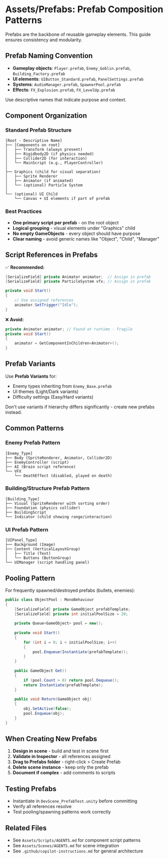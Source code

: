 # Assets/Prefabs: Prefab Composition Patterns

Prefabs are the backbone of reusable gameplay elements. This guide ensures consistency and modularity.

## Prefab Naming Convention
- **Gameplay objects**: `Player.prefab`, `Enemy_Goblin.prefab`, `Building_Factory.prefab`
- **UI elements**: `UIButton_Standard.prefab`, `PanelSettings.prefab`
- **Systems**: `AudioManager.prefab`, `SpawnerPool.prefab`
- **Effects**: `FX_Explosion.prefab`, `FX_LevelUp.prefab`

Use descriptive names that indicate purpose and context.

## Component Organization

### Standard Prefab Structure
```
[Root - Descriptive Name]
├── [Components on root]
│   ├── Transform (always present)
│   ├── Rigidbody2D (if physics needed)
│   ├── Collider2D (for interaction)
│   └── MainScript (e.g., PlayerController)
│
├── Graphics (child for visual separation)
│   ├── Sprite Renderer
│   ├── Animator (if animated)
│   └── (optional) Particle System
│
└── (optional) UI Child
    └── Canvas + UI elements if part of prefab
```

### Best Practices
- **One primary script per prefab** - on the root object
- **Logical grouping** - visual elements under "Graphics" child
- **No empty GameObjects** - every object should have purpose
- **Clear naming** - avoid generic names like "Object", "Child", "Manager"

## Script References in Prefabs

✅ **Recommended:**
```csharp
[SerializeField] private Animator animator;  // Assign in prefab
[SerializeField] private ParticleSystem vfx; // Assign in prefab

private void Start()
{
    // Use assigned references
    animator.SetTrigger("Idle");
}
```

❌ **Avoid:**
```csharp
private Animator animator; // Found at runtime - fragile
private void Start()
{
    animator = GetComponentInChildren<Animator>();
}
```

## Prefab Variants

Use **Prefab Variants** for:
- Enemy types inheriting from `Enemy_Base.prefab`
- UI themes (Light/Dark variants)
- Difficulty settings (Easy/Hard variants)

Don't use variants if hierarchy differs significantly - create new prefabs instead.

## Common Patterns

### Enemy Prefab Pattern
```
[Enemy_Type]
├── Body (SpriteRenderer, Animator, Collider2D)
├── EnemyController (script)
├── AI (Brain script reference)
└── VFX
    └── DeathEffect (disabled, played on death)
```

### Building/Structure Prefab Pattern
```
[Building_Type]
├── Visual (SpriteRenderer with sorting order)
├── Foundation (physics collider)
├── BuildingScript
└── Indicator (child showing range/interaction)
```

### UI Prefab Pattern
```
[UIPanel_Type]
├── Background (Image)
├── Content (VerticalLayoutGroup)
│   ├── Title (Text)
│   └── Buttons (ButtonGroup)
└── UIManager (script handling panel)
```

## Pooling Pattern

For frequently spawned/destroyed prefabs (bullets, enemies):

```csharp
public class ObjectPool : MonoBehaviour
{
    [SerializeField] private GameObject prefabTemplate;
    [SerializeField] private int initialPoolSize = 20;
    
    private Queue<GameObject> pool = new();
    
    private void Start()
    {
        for (int i = 0; i < initialPoolSize; i++)
        {
            pool.Enqueue(Instantiate(prefabTemplate));
        }
    }
    
    public GameObject Get()
    {
        if (pool.Count > 0) return pool.Dequeue();
        return Instantiate(prefabTemplate);
    }
    
    public void Return(GameObject obj)
    {
        obj.SetActive(false);
        pool.Enqueue(obj);
    }
}
```

## When Creating New Prefabs

1. **Design in scene** - build and test in scene first
2. **Validate in Inspector** - all references assigned
3. **Drag to Prefabs folder** - right-click > Create Prefab
4. **Delete scene instance** - keep only the prefab
5. **Document if complex** - add comments to scripts

## Testing Prefabs

- Instantiate in `DevScene_PrefabTest.unity` before committing
- Verify all references resolve
- Test pooling/spawning patterns work correctly

## Related Files
- See `Assets/Scripts/AGENTS.md` for component script patterns
- See `Assets/Scenes/AGENTS.md` for scene integration
- See `.github/copilot-instructions.md` for general architecture
